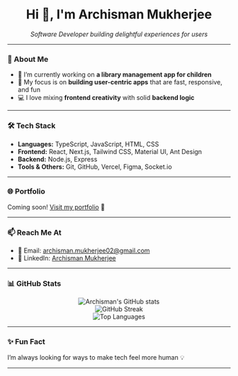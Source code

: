 <h1 align="center">Hi 👋, I'm Archisman Mukherjee</h1>
<p align="center">
  <em>Software Developer building delightful experiences for users</em>
</p>

---

### 🚀 About Me

- 🔭 I’m currently working on **a library management app for children**
- 🎯 My focus is on **building user-centric apps** that are fast, responsive, and fun
- 💻 I love mixing **frontend creativity** with solid **backend logic**

---

### 🛠 Tech Stack

- **Languages:** TypeScript, JavaScript, HTML, CSS
- **Frontend:** React, Next.js, Tailwind CSS, Material UI, Ant Design
- **Backend:** Node.js, Express
- **Tools & Others:** Git, GitHub, Vercel, Figma, Socket.io

---

### 🌐 Portfolio

Coming soon! [Visit my portfolio](https://your-portfolio-link.com) 🚧

---

### 📫 Reach Me At

- 📧 Email: [archisman.mukherjee02@gmail.com](mailto:archisman.mukherjee02@gmail.com)  
- 💼 LinkedIn: [Archisman Mukherjee](https://www.linkedin.com/in/archismanmukherjee)

---

### 📊 GitHub Stats

<p align="center">
  <img src="https://github-readme-stats.vercel.app/api?username=Archisman02&show_icons=true&theme=radical" alt="Archisman's GitHub stats" />
  <br />
  <img src="https://github-readme-streak-stats.herokuapp.com/?user=Archisman02&theme=radical" alt="GitHub Streak" />
  <br />
  <img src="https://github-readme-stats.vercel.app/api/top-langs/?username=Archisman02&layout=compact&theme=radical" alt="Top Languages" />
</p>

---

### ✨ Fun Fact

I’m always looking for ways to make tech feel more human 💡

---


